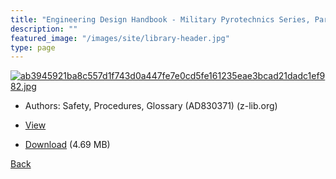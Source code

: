 ```yaml
---
title: "Engineering Design Handbook - Military Pyrotechnics Series, Part Two"
description: ""
featured_image: "/images/site/library-header.jpg"
type: page
---
```


<a href="https://drive.google.com/uc?export=view&id=11Ys8CABh3RzrjPhvgYeNsljwQQ0P2HDE" target="_blank">![ab3945921ba8c557d1f743d0a447fe7e0cd5fe161235eae3bcad21dadc1ef982.jpg](https://drive.google.com/uc?export=view&id=1hFmyjy03q7rnyQVSe5kCLf-uK2LOaUlc)</a>
* Authors: Safety, Procedures, Glossary (AD830371) (z-lib.org)
* <a href="https://drive.google.com/uc?export=view&id=11Ys8CABh3RzrjPhvgYeNsljwQQ0P2HDE" target="_blank">View</a>

* [Download](https://drive.google.com/uc?export=download&id=11Ys8CABh3RzrjPhvgYeNsljwQQ0P2HDE) (4.69 MB)

[Back](/library/)
